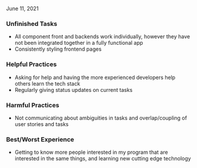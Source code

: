 June 11, 2021


### Unfinished Tasks

- All component front and backends work individually, however they have not been integrated together in a fully functional app
- Consistently styling frontend pages

### Helpful Practices

- Asking for help and having the more experienced developers help others learn the tech stack
- Regularly giving status updates on current tasks

### Harmful Practices

- Not communicating about ambiguities in tasks and overlap/coupling of user stories and tasks

### Best/Worst Experience

- Getting to know more people interested in my program that are interested in the same things, and learning new cutting edge technology